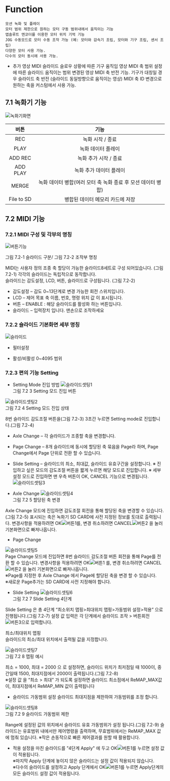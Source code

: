 # Function
    모션 녹화 및 플레이
    모터 범위 제한으로 원하는 모터 구동 범위내에서 움직이는 기능
    앱솔루트 엔코더를 이용한 모터 위치 기억 기능
    JOG 수동모드로 모터 수동 조작 가능 (예: 모터와 감속기 조립, 모터와 기구 조립, 센서 조립)
    다양한 모터 사용 가능.
    다수의 모터 동시에 사용 가능.

* 추가 영상
MIDI 슬라이드 슬로우 상황에 따른 기구 움직임 영상
MIDI 축 범위 설정에 따른 슬라이드 움직이는 범위 변경된 영상
MIDI 축 반전 기능. 기구가 대칭일 경우 슬라이드 축 반전 (슬라이드 동일방향으로 움직이는 영상) 
MIDI 축 ID 변경으로 원하는 축을 커스텀에서 사용 가능.

## 7.1 녹화기 기능

![녹화기화면](02/2_1_2.png)

|버튼|기능|
|:---:|:---:|
|REC|녹화 시작 / 종료|
|PLAY|녹화 데이터 플레이|
|ADD REC|녹화 추가 시작 / 종료|
|ADD PLAY|녹화 추가 데이터 플레이|
|MERGE| 녹화 데이터 병합(여러 모터 축 녹화 종료 후 모션 데이터 병합)|
|File to SD|병합된 데이터 메모리 카드에 저장|

## 7.2 MIDI 기능
### 7.2.1 MIDI 구성 및 각부의 명칭

![버튼기능](02/2_1_3_1_1.png)

그림 7.2-1 슬라이드 구분/ 그림 7.2-2 조작부 명칭

MIDI는 사용자 정의 조종 축 할당이 가능한 슬라이드8세트로 구성 되어있습니다. (그림 7.2-1)
각각의 슬라이드는 독립적으로 동작합니다.<br>
슬라이드는 감도설정, LCD, 버튼, 슬라이드로 구성됩니다. (그림 7.2-2)<br>
* 감도설정 – 감도 0~13단계로 변경 가능한 회전 스위치입니다.
* LCD – 제어 목표 축 이름, 번호, 명령 위치 값 이 표시됩니다.
* 버튼 – ENABLE : 해당 슬라이드를 활성화 하는 버튼입니다.
* 슬라이드 – 입력장치 입니다. 맨손으로 조작하세요

### 7.2.2 슬라이드 기본화면 세부 명칭

![슬라이드](07/7_2_2_1.png)

* 필터설정<br>

* 활성/비활성 0~4095 범위

### 7.2.3 편의 기능 Setting
* Setting Mode 진입 방법
![슬라이드셋팅1](07/7_2_3_1.png)<br>
그림 7.2 3 Setting 모드 진입 버튼

![슬라이드셋팅2](07/7_2_3_2.png)<br>
그림 7.2 4 Setting 모드 진입 상태

8번 슬라이드 감도조절 버튼을(그림 7.2-3) 3초간 누르면 Setting mode로 진입합니다.(그림 7.2-4)
* Axle Change – 각 슬라이드가 조종할 축을 변경합니다.
* Page Change – 8개 슬라이드에 동시에 할당된 축 묶음을 Page라 하며, Page Change에서 Page 단위로 전환 할 수 있습니다.
* Slide Setting – 슬라이드의 최소, 최대값, 슬라이드 유효구간을 설정합니다.
※ 진입하고 싶은 모드의 감도조절 버튼을 짧게 누르면 해당 모드로 진입합니다.
※ 세부 설정 모드로 진입하면 맨 우측 버튼이 OK, CANCEL 기능으로 변경됩니다.
![슬라이드셋팅3](07/7_2_3_3.png)

* Axle Change
![슬라이드셋팅4](07/7_2_3_4.png)<br>
그림 7.2 5 할당된 축 변경

Axle Change 모드에 진입하면 감도조절 회전을 통해 할당된 축을 변경할 수 있습니다.(그림 7.2-5)
표시되는 축은 녹화기 SD CARD에 사전 지정된 정보를 토대로 출력됩니다.
변경사항을 적용하려면 OK![버튼1](07/7_2_3_5.png)를, 변경 취소하려면 CANCEL![버튼2](07/7_2_3_6.png) 을 눌러 기본화면으로 빠져나옵니다.

* Page Change

![슬라이드셋팅5](07/7_2_3_8.png)<br>
Page Change 모드에 진입하면 8번 슬라이드 감도조절 버튼 회전을 통해 Page를 
전환 할 수 있습니다.
변경사항을 적용하려면 OK![버튼1](07/7_2_3_5.png) 를, 변경 취소하려면 CANCEL![버튼2](07/7_2_3_6.png)  을 눌러 기본화면으로 빠져나옵니다.<br>
※Page를 지정한 후 Axle Change 에서 Page에 할당된 축을 변경 할 수 있습니다.<br>
※새로운 Page추가는 SD CARD에 사전 지정해야 합니다.

* Slide Setting
![슬라이드셋팅6](07/7_2_3_9.png)<br>
그림 7.2 7 Slide Setting 4단계<br>

Slide Setting 은 총 4단계 “최소위치 맵핑>최대위치 맵핑>가동범위 설정>적용” 으로 진행됩니다.(그림 7.2-7)
설정 값 입력은 각 단계에서 슬라이드 조작 > 버튼회전 ![버튼3](07/7_2_3_10.png)으로 입력합니다.

최소/최대위치 맵핑<br>
슬라이드의 최소/최대 위치에서 출력될 값을 지정합니다.

![슬라이드셋팅7](07/7_2_3_11.png)<br>
그림 7.2 8 맵핑 예시<br>

최소 = 1000, 최대 = 2000 으 로 설정하면, 슬라이드 위치가 최저점일 때 1000이, 중간일때 1500, 최대지점에서 2000이 출력됩니다.(그림 7.2-8)<br>
※설정 값 을 “최소 > 최대” 가 되도록 설정하면 슬라이드 최소점에서 ReMAP_MAX값이, 최대지점에서 ReMAP_MIN 값이 출력됩니다

* 슬라이드 가동범위 설정
슬라이드 최대지점을 제한하여 가동범위를 조정 합니다.

![슬라이드셋팅8](07/7_2_3_12.png)<br>
그림 7.2 9 슬라이드 가동범위 제한<br>

Range에 설정된 값의 위치에서 슬라이드 유효 가동범위가 설정 됩니다.(그림 7.2-9)
슬라이드는 유효범위 내에서만 제어명령을 출력하며, 무효범위에서는 ReMAP_MAX 값에 멈춰 있습니다.
※작은 손동작으로 빠른 제어결과를 원할 때 활용합니다.

* 적용
설정을 마친 슬라이드를 "4단계 Apply" 에 두고 OK![버튼1](07/7_2_3_5.png)를 누르면 설정 값이 적용됩니다.<br>
※마지막 Apply 단계에 놓이지 않은 슬라이드는 설정 값이 적용되지 않습니다.<br>
※다수의 슬라이드를 설정하고 Apply 단계에서 OK![버튼1](07/7_2_3_5.png)를 누르면 Apply단계의 모든 슬라이드 설정 값이 적용됩니다.




